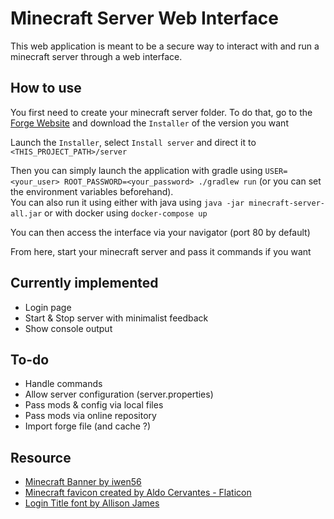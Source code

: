 # Minecraft Server Web Interface

This web application is meant to be a secure way
to interact with and run a minecraft server through a web interface.

## How to use

You first need to create your minecraft server folder.
To do that, go to the [Forge Website](https://files.minecraftforge.net/net/minecraftforge/forge/)
and download the `Installer` of the version you want

Launch the `Installer`, select `Install server` and direct it to `<THIS_PROJECT_PATH>/server`

Then you can simply launch the application with gradle
using `USER=<your_user> ROOT_PASSWORD=<your_password> ./gradlew run` (or you can set the environment variables
beforehand).  
You can also run it using either with java using `java -jar minecraft-server-all.jar` or with docker
using `docker-compose up`

You can then access the interface via your navigator (port 80 by default)

From here, start your minecraft server and pass it commands if you want

## Currently implemented

- Login page
- Start & Stop server with minimalist feedback
- Show console output

## To-do
- Handle commands
- Allow server configuration (server.properties)
- Pass mods & config via local files
- Pass mods via online repository
- Import forge file (and cache ?)

## Resource

- [Minecraft Banner by iwen56](https://www.deviantart.com/iwen56/art/Banniere-minecraft-368139531)
- [Minecraft favicon created by Aldo Cervantes - Flaticon](https://www.flaticon.com/free-icons/minecraft)
- [Login Title font by Allison James](https://www.fontspace.com/minecraft-evenings-font-f17735)